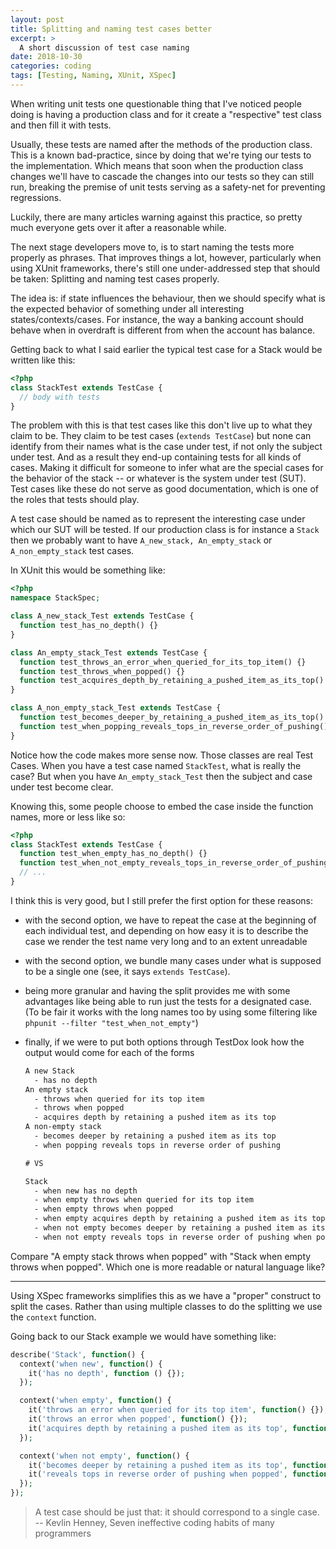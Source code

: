 ```yaml
---
layout: post
title: Splitting and naming test cases better
excerpt: >
  A short discussion of test case naming
date: 2018-10-30
categories: coding
tags: [Testing, Naming, XUnit, XSpec]
---
```


When writing unit tests one questionable thing that I've noticed people doing
is having a production class and for it create a "respective" test class and
then fill it with tests.

Usually, these tests are named after the methods of the production class. This
is a known bad-practice, since by doing that we're tying our tests to the
implementation. Which means that soon when the production class changes we'll
have to cascade the changes into our tests so they can still run, breaking the
premise of unit tests serving as a safety-net for preventing regressions.

Luckily, there are many articles warning against this practice, so pretty much
everyone gets over it after a reasonable while.

The next stage developers move to, is to start naming the tests more properly as
phrases. That improves things a lot, however, particularly when using XUnit
frameworks, there's still one under-addressed step that should be taken:
Splitting and naming test cases properly.

The idea is: if state influences the behaviour, then we should specify what
is the expected behavior of something under all interesting states/contexts/cases.
For instance, the way a banking account should behave when in overdraft is
different from when the account has balance.

Getting back to what I said earlier the typical test case for a Stack would be
written like this:

```php
<?php
class StackTest extends TestCase {
  // body with tests
}
```

The problem with this is that test cases like this don't live up to what they
claim to be. They claim to be test cases (`extends TestCase`) but none can identify
from their names what is the case under test, if not only the subject under
test. And as a result they end-up containing tests for all kinds of cases.
Making it difficult for someone to infer what are the special cases for the
behavior of the stack -- or whatever is the system under test (SUT). Test cases like
these do not serve as good documentation, which is one of the roles that tests should play.

A test case should be named as to represent the interesting case under which our
SUT will be tested. If our production class is for instance a `Stack` then we
probably want to have `A_new_stack, An_empty_stack` or `A_non_empty_stack`
test cases.

In XUnit this would be something like:

```php
<?php
namespace StackSpec;

class A_new_stack_Test extends TestCase {
  function test_has_no_depth() {}
}

class An_empty_stack_Test extends TestCase {
  function test_throws_an_error_when_queried_for_its_top_item() {}
  function test_throws_when_popped() {}
  function test_acquires_depth_by_retaining_a_pushed_item_as_its_top() {}
}

class A_non_empty_stack_Test extends TestCase {
  function test_becomes_deeper_by_retaining_a_pushed_item_as_its_top() {}
  function test_when_popping_reveals_tops_in_reverse_order_of_pushing() {}
}
```

Notice how the code makes more sense now. Those classes are real Test Cases.
When you have a test case named `StackTest`, what is really the case? But when
you have `An_empty_stack_Test` then the subject and case under test become clear.

Knowing this, some people choose to embed the case inside the function names,
more or less like so:

```php
<?php
class StackTest extends TestCase {
  function test_when_empty_has_no_depth() {}
  function test_when_not_empty_reveals_tops_in_reverse_order_of_pushing_when_popping() {}
  // ...
}
```

I think this is very good, but I still prefer the first option for these reasons:

- with the second option, we have to repeat the case at the beginning of each
  individual test, and depending on how easy it is to describe the case we render
  the test name very long and to an extent unreadable
- with the second option, we bundle many cases under what is supposed to be a
  single one (see, it says `extends TestCase`).
- being more granular and having the split provides me with some advantages like
  being able to run just the tests for a designated case. (To be fair it works
  with the long names too by using some filtering like `phpunit --filter "test_when_not_empty"`)
- finally, if we were to put both options through TestDox look how the output
  would come for each of the forms

  ```txt
  A new Stack
    - has no depth
  An empty stack
    - throws when queried for its top item
    - throws when popped
    - acquires depth by retaining a pushed item as its top
  A non-empty stack
    - becomes deeper by retaining a pushed item as its top
    - when popping reveals tops in reverse order of pushing

  # VS

  Stack
    - when new has no depth
    - when empty throws when queried for its top item
    - when empty throws when popped
    - when empty acquires depth by retaining a pushed item as its top
    - when not empty becomes deeper by retaining a pushed item as its top
    - when not empty reveals tops in reverse order of pushing when popping
  ```

Compare "A empty stack throws when popped" with "Stack when empty throws when
popped". Which one is more readable or natural language like?

---

Using XSpec frameworks simplifies this as we have a "proper" construct to split
the cases. Rather than using multiple classes to do the splitting we use the
`context` function.

Going back to our Stack example we would have something like:

```php
describe('Stack', function() {
  context('when new', function() {
    it('has no depth', function () {});
  });

  context('when empty', function() {
    it('throws an error when queried for its top item', function() {});
    it('throws an error when popped', function() {});
    it('acquires depth by retaining a pushed item as its top', function() {});
  });

  context('when not empty', function() {
    it('becomes deeper by retaining a pushed item as its top', function() {});
    it('reveals tops in reverse order of pushing when popped', function() {});
  });
});
```

> A test case should be just that: it should correspond to a single case.
> -- Kevlin Henney, Seven ineffective coding habits of many programmers

